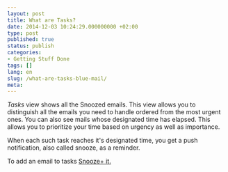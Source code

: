 ```yaml
---
layout: post
title: What are Tasks?
date: 2014-12-03 10:24:29.000000000 +02:00
type: post
published: true
status: publish
categories:
- Getting Stuff Done
tags: []
lang: en
slug: /what-are-tasks-blue-mail/
meta:
---
```


*Tasks* view shows all the Snoozed emails. This view allows you to distinguish all the emails you need to handle ordered from the most urgent ones. You can also see mails whose designated time has elapsed. This allows you to prioritize your time based on urgency as well as importance.

When each such task reaches it's designated time, you get a push notification, also called snooze, as a reminder.

To add an email to tasks [Snooze+ it.](/mark-an-email-as-later/)
